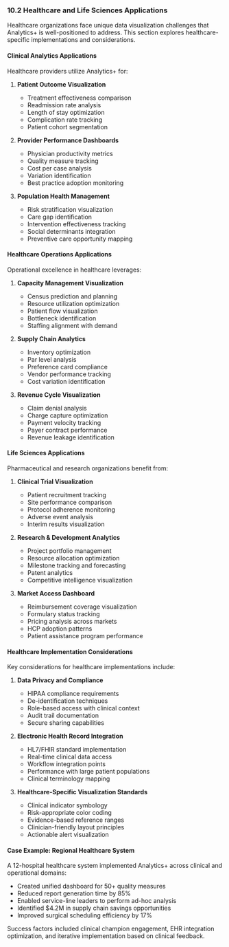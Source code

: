 
### 10.2 Healthcare and Life Sciences Applications

Healthcare organizations face unique data visualization challenges that Analytics+ is well-positioned to address. This section explores healthcare-specific implementations and considerations.

#### Clinical Analytics Applications

Healthcare providers utilize Analytics+ for:

1. **Patient Outcome Visualization**
   - Treatment effectiveness comparison
   - Readmission rate analysis
   - Length of stay optimization
   - Complication rate tracking
   - Patient cohort segmentation

2. **Provider Performance Dashboards**
   - Physician productivity metrics
   - Quality measure tracking
   - Cost per case analysis
   - Variation identification
   - Best practice adoption monitoring

3. **Population Health Management**
   - Risk stratification visualization
   - Care gap identification
   - Intervention effectiveness tracking
   - Social determinants integration
   - Preventive care opportunity mapping

#### Healthcare Operations Applications

Operational excellence in healthcare leverages:

1. **Capacity Management Visualization**
   - Census prediction and planning
   - Resource utilization optimization
   - Patient flow visualization
   - Bottleneck identification
   - Staffing alignment with demand

2. **Supply Chain Analytics**
   - Inventory optimization
   - Par level analysis
   - Preference card compliance
   - Vendor performance tracking
   - Cost variation identification

3. **Revenue Cycle Visualization**
   - Claim denial analysis
   - Charge capture optimization
   - Payment velocity tracking
   - Payer contract performance
   - Revenue leakage identification

#### Life Sciences Applications

Pharmaceutical and research organizations benefit from:

1. **Clinical Trial Visualization**
   - Patient recruitment tracking
   - Site performance comparison
   - Protocol adherence monitoring
   - Adverse event analysis
   - Interim results visualization

2. **Research & Development Analytics**
   - Project portfolio management
   - Resource allocation optimization
   - Milestone tracking and forecasting
   - Patent analytics
   - Competitive intelligence visualization

3. **Market Access Dashboard**
   - Reimbursement coverage visualization
   - Formulary status tracking
   - Pricing analysis across markets
   - HCP adoption patterns
   - Patient assistance program performance

#### Healthcare Implementation Considerations

Key considerations for healthcare implementations include:

1. **Data Privacy and Compliance**
   - HIPAA compliance requirements
   - De-identification techniques
   - Role-based access with clinical context
   - Audit trail documentation
   - Secure sharing capabilities

2. **Electronic Health Record Integration**
   - HL7/FHIR standard implementation
   - Real-time clinical data access
   - Workflow integration points
   - Performance with large patient populations
   - Clinical terminology mapping

3. **Healthcare-Specific Visualization Standards**
   - Clinical indicator symbology
   - Risk-appropriate color coding
   - Evidence-based reference ranges
   - Clinician-friendly layout principles
   - Actionable alert visualization

#### Case Example: Regional Healthcare System

A 12-hospital healthcare system implemented Analytics+ across clinical and operational domains:

- Created unified dashboard for 50+ quality measures
- Reduced report generation time by 85%
- Enabled service-line leaders to perform ad-hoc analysis
- Identified $4.2M in supply chain savings opportunities
- Improved surgical scheduling efficiency by 17%

Success factors included clinical champion engagement, EHR integration optimization, and iterative implementation based on clinical feedback.
